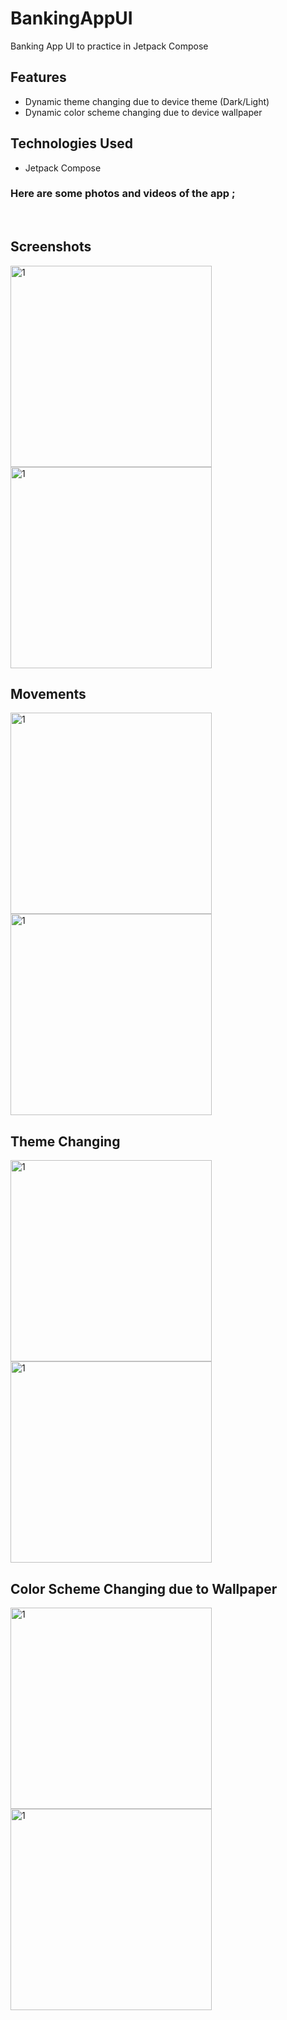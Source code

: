 # BankingAppUI
Banking App UI to practice in Jetpack Compose
<br>

## Features
- Dynamic theme changing due to device theme (Dark/Light) <br>
- Dynamic color scheme changing due to device wallpaper <br>

## Technologies Used
- Jetpack Compose <br>

### Here are some photos and videos of the app ;
<br>

## Screenshots
<img width="322" alt="1" src="https://github.com/mertgoksu/BankingApp/assets/119433132/ab54a95e-fa89-4c0d-88e2-e30ab800c83e">
<img width="322" alt="1" src="https://github.com/mertgoksu/BankingApp/assets/119433132/d2a688bc-b849-4879-a623-d2606666635d">

<br>

## Movements
<img width="322" alt="1" src="https://github.com/mertgoksu/BankingApp/assets/119433132/172ddeb6-cd74-459e-b353-5a90edee9637">
<img width="322" alt="1" src="https://github.com/mertgoksu/BankingApp/assets/119433132/1bfb19b9-793f-4f4c-a626-bdfffcd41e07">

<br>

## Theme Changing
<img width="322" alt="1" src="https://github.com/mertgoksu/BankingApp/assets/119433132/c554aa20-a710-42de-a340-caece442c9cd">
<img width="322" alt="1" src="https://github.com/mertgoksu/BankingApp/assets/119433132/efcef85a-b497-4b61-9e18-6953acba6f98">

<br>

## Color Scheme Changing due to Wallpaper

<img width="322" alt="1" src="https://github.com/mertgoksu/BankingApp/assets/119433132/c9176b81-3c66-4ae4-8268-31179e35093c">
<img width="322" alt="1" src="https://github.com/mertgoksu/BankingApp/assets/119433132/23fb063f-601a-447a-bd19-eef200c7b502">
